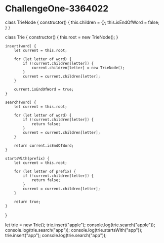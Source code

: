 # ChallengeOne-3364022
class TrieNode {
    constructor() {
        this.children = {};
        this.isEndOfWord = false;
    }
}

class Trie {
    constructor() {
        this.root = new TrieNode();
    }
    
    insert(word) {
        let current = this.root;
        
        for (let letter of word) {
            if (!current.children[letter]) {
                current.children[letter] = new TrieNode();
            }
            current = current.children[letter];
        }
        
        current.isEndOfWord = true;
    }
    
    search(word) {
        let current = this.root;
        
        for (let letter of word) {
            if (!current.children[letter]) {
                return false;
            }
            current = current.children[letter];
        }
        
        return current.isEndOfWord;
    }
    
    startsWith(prefix) {
        let current = this.root;
        
        for (let letter of prefix) {
            if (!current.children[letter]) {
                return false;
            }
            current = current.children[letter];
        }
        
        return true;
    }
}

let trie = new Trie();
trie.insert("apple");
console.log(trie.search("apple"));
console.log(trie.search("app"));
console.log(trie.startsWith("app"));
trie.insert("app");
console.log(trie.search("app"));
